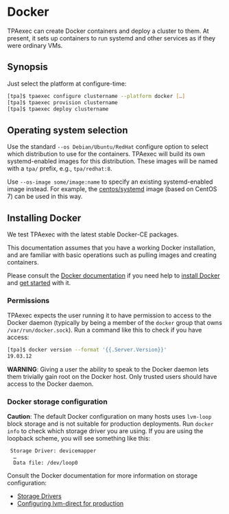 # Docker

TPAexec can create Docker containers and deploy a cluster to them. At
present, it sets up containers to run systemd and other services as if
they were ordinary VMs.

## Synopsis

Just select the platform at configure-time:

```bash
[tpa]$ tpaexec configure clustername --platform docker […]
[tpa]$ tpaexec provision clustername
[tpa]$ tpaexec deploy clustername
```

## Operating system selection

Use the standard ``--os Debian/Ubuntu/RedHat`` configure option to
select which distribution to use for the containers. TPAexec will build
its own systemd-enabled images for this distribution. These images will
be named with a ``tpa/`` prefix, e.g., ``tpa/redhat:8``.

Use ``--os-image some/image:name`` to specify an existing
systemd-enabled image instead. For example, the
[centos/systemd](https://hub.docker.com/r/centos/systemd/)
image (based on CentOS 7) can be used in this way.

## Installing Docker

We test TPAexec with the latest stable Docker-CE packages.

This documentation assumes that you have a working Docker installation,
and are familiar with basic operations such as pulling images and
creating containers.

Please consult the
[Docker documentation](https://docs.docker.com) if you need help to
[install Docker](https://docs.docker.com/install) and
[get started](https://docs.docker.com/get-started/) with it.

### Permissions

TPAexec expects the user running it to have permission to access to the
Docker daemon (typically by being a member of the ``docker`` group that
owns ``/var/run/docker.sock``). Run a command like this to check if you
have access:

```bash
[tpa]$ docker version --format '{{.Server.Version}}'
19.03.12
```

**WARNING**: Giving a user the ability to speak to the Docker daemon
lets them trivially gain root on the Docker host. Only trusted users
should have access to the Docker daemon.

### Docker storage configuration

**Caution**: The default Docker configuration on many hosts uses
``lvm-loop`` block storage and is not suitable for production
deployments. Run ``docker info`` to check which storage driver you are
using. If you are using the loopback scheme, you will see something
like this:

```
 Storage Driver: devicemapper
  …
  Data file: /dev/loop0
```

Consult the Docker documentation for more information on storage
configuration:

* [Storage Drivers](https://docs.docker.com/storage/storagedriver/)
* [Configuring lvm-direct for production](https://docs.docker.com/storage/storagedriver/device-mapper-driver/#configure-direct-lvm-mode-for-production)
